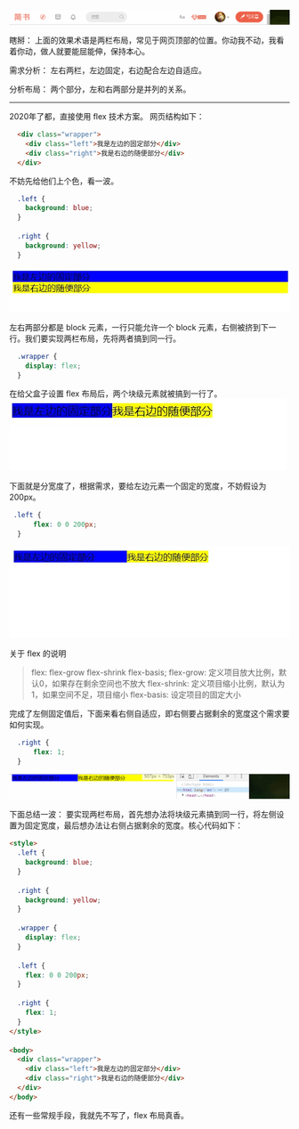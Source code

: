 



![两栏布局](./demo.gif)

瞎掰：
上面的效果术语是两栏布局，常见于网页顶部的位置。你动我不动，我看着你动，做人就要能屈能伸，保持本心。

需求分析：
左右两栏，左边固定，右边配合左边自适应。

分析布局：
两个部分，左和右两部分是并列的关系。

------------
2020年了都，直接使用 flex 技术方案。
网页结构如下：
```html
  <div class="wrapper">
    <div class="left">我是左边的固定部分</div>
    <div class="right">我是右边的随便部分</div>
  </div>
```
不妨先给他们上个色，看一波。
```css
  .left {
    background: blue;
  }

  .right {
    background: yellow;
  }
```
![上色儿](./shangse.jpg)

左右两部分都是 block 元素，一行只能允许一个 block 元素，右侧被挤到下一行。我们要实现两栏布局，先将两者搞到同一行。
```css
  .wrapper {
    display: flex;
  }
```
在给父盒子设置 flex 布局后，两个块级元素就被搞到一行了。
![右右你怎么上来了](./flex.jpg)

下面就是分宽度了，根据需求，要给左边元素一个固定的宽度，不妨假设为 200px。
```css
 .left {
      flex: 0 0 200px; 
  }
```
![左侧固定200px](./width200.jpg)

关于 flex 的说明
>flex: flex-grow flex-shrink flex-basis; 
flex-grow: 定义项目放大比例，默认0，如果存在剩余空间也不放大
flex-shrink: 定义项目缩小比例，默认为1，如果空间不足，项目缩小
flex-basis: 设定项目的固定大小


完成了左侧固定值后，下面来看右侧自适应，即右侧要占据剩余的宽度这个需求要如何实现。
```css
  .right {
      flex: 1;
  }
```
![完美效果](./done.gif)

下面总结一波：
要实现两栏布局，首先想办法将块级元素搞到同一行，将左侧设置为固定宽度，最后想办法让右侧占据剩余的宽度。核心代码如下：
```html
<style>
  .left {
    background: blue;
  }

  .right {
    background: yellow;
  }

  .wrapper {
    display: flex;
  }

  .left {
    flex: 0 0 200px;
  }

  .right {
    flex: 1;
  }
</style>

<body>
  <div class="wrapper">
    <div class="left">我是左边的固定部分</div>
    <div class="right">我是右边的随便部分</div>
  </div>
</body>
```


还有一些常规手段，我就先不写了，flex 布局真香。


